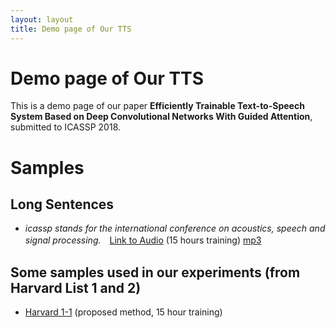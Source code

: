 ```yaml
---
layout: layout
title: Demo page of Our TTS
---
```


# Demo page of Our TTS

This is a demo page of our paper __Efficiently Trainable Text-to-Speech System Based on Deep Convolutional Networks With Guided Attention__, submitted to ICASSP 2018.

# Samples
## Long Sentences

- _icassp stands for the international conference on acoustics, speech and signal processing._　[Link to Audio](https://github.com/tachi-hi/tts_samples/blob/master/audio/synth_icassp_15h.wav) (15 hours training) [mp3](https://github.com/tachi-hi/tts_samples/blob/master/audio/synth_icassp_mp3.wav)

## Some samples used in our experiments (from Harvard List 1 and 2)

- [Harvard 1-1](https://s3-ap-northeast-1.amazonaws.com/crowdsrc-exp-data-a/experiment2017oct/data/104.wav) (proposed method, 15 hour training)
